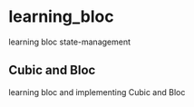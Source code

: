 # learning_bloc

learning bloc state-management

## Cubic and Bloc
learning bloc and implementing Cubic and Bloc
